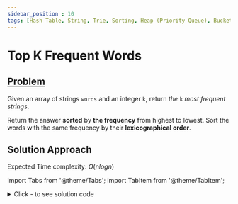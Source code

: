 ```yaml
---
sidebar_position : 10
tags: [Hash Table, String, Trie, Sorting, Heap (Priority Queue), Bucket Sort, Counting]
---
```


# Top K Frequent Words

## [Problem](https://leetcode.com/problems/top-k-frequent-words/)

<p>Given an array of strings <code>words</code> and an integer <code>k</code>, return <em>the </em><code>k</code><em> most frequent strings</em>.</p>

<p>Return the answer <strong>sorted</strong> by <strong>the frequency</strong> from highest to lowest. Sort the words with the same frequency by their <strong>lexicographical order</strong>.</p>

## Solution Approach

Expected Time complexity: $O(nlogn)$

import Tabs from '@theme/Tabs';
import TabItem from '@theme/TabItem';

<details><summary>Click - to see solution code</summary>

<Tabs>
<TabItem value="cpp" label="C++">

```cpp
class Solution {
   public:
    vector<string> topKFrequent(vector<string>& words, int k) {
        unordered_map<string, int> freq;
        for (auto w : words) {
            freq[w]++;
        }

        auto comp = [&](const pair<string, int>& a,
                        const pair<string, int>& b) {
            return a.second > b.second ||
                   (a.second == b.second && a.first < b.first);
        };
        typedef priority_queue<pair<string, int>, vector<pair<string, int>>,
                               decltype(comp)>
            my_priority_queue_t;
        my_priority_queue_t pq(comp);

        for (auto w : freq) {
            pq.emplace(w.first, w.second);
            if (pq.size() > k) pq.pop();
        }

        vector<string> output;
        while (!pq.empty()) {
            output.insert(output.begin(), pq.top().first);
            pq.pop();
        }
        return output;
    }
};
```
</TabItem>
</Tabs>

</details>
